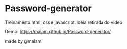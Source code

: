 # Password-generator

Treinamento html, css e javascript.
Ideia retirada do video 

Demo: https://maiam.github.io/Password-generator/

made by @maiam
